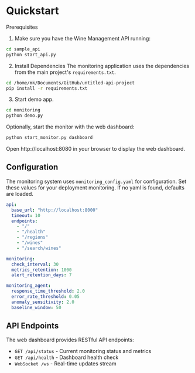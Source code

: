# Quickstart

Prerequisites

1. Make sure you have the Wine Management API running:
```bash
cd sample_api
python start_api.py
```

2. Install Dependencies
The monitoring application uses the dependencies from the main project's `requirements.txt`.
```bash
cd /home/mk/Documents/GitHub/untitled-api-project
pip install -r requirements.txt
```

3. Start demo app.

```bash
cd monitoring
python demo.py
```

Optionally, start the monitor with the web dashboard:
```bash
python start_monitor.py dashboard
```

Open http://localhost:8080 in your browser to display the web dashboard.

## Configuration

The monitoring system uses `monitoring_config.yaml` for configuration.
Set these values for your deployment monitoring.
If no yaml is found, defaults are loaded.
```yaml
api:
  base_url: "http://localhost:8000"
  timeout: 10
  endpoints:
    - "/"
    - "/health"
    - "/regions"
    - "/wines"
    - "/search/wines"

monitoring:
  check_interval: 30
  metrics_retention: 1000
  alert_retention_days: 7

monitoring_agent:
  response_time_threshold: 2.0
  error_rate_threshold: 0.05
  anomaly_sensitivity: 2.0
  baseline_window: 50
```

## API Endpoints

The web dashboard provides RESTful API endpoints:

- `GET /api/status` - Current monitoring status and metrics
- `GET /api/health` - Dashboard health check
- `WebSocket /ws` - Real-time updates stream

